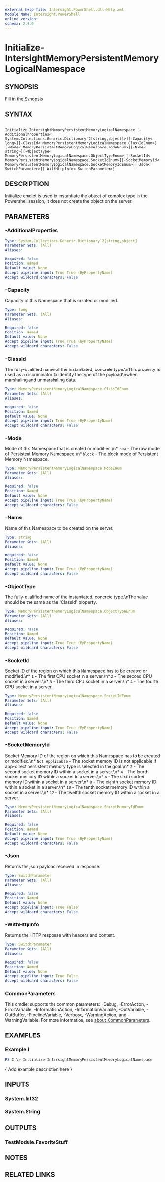 ```yaml
---
external help file: Intersight.PowerShell.dll-Help.xml
Module Name: Intersight.PowerShell
online version:
schema: 2.0.0
---
```


# Initialize-IntersightMemoryPersistentMemoryLogicalNamespace

## SYNOPSIS
Fill in the Synopsis

## SYNTAX

```

Initialize-IntersightMemoryPersistentMemoryLogicalNamespace [-AdditionalProperties< System.Collections.Generic.Dictionary`2[string,object]>][-Capacity< long>][-ClassId< MemoryPersistentMemoryLogicalNamespace.ClassIdEnum>][-Mode< MemoryPersistentMemoryLogicalNamespace.ModeEnum>][-Name< string>][-ObjectType< MemoryPersistentMemoryLogicalNamespace.ObjectTypeEnum>][-SocketId< MemoryPersistentMemoryLogicalNamespace.SocketIdEnum>][-SocketMemoryId< MemoryPersistentMemoryLogicalNamespace.SocketMemoryIdEnum>][-Json< SwitchParameter>][-WithHttpInfo< SwitchParameter>]

```

## DESCRIPTION

Initialize cmdlet is used to instantiate the object of complex type in the Powershell session, it does not create the object on the server.

## PARAMETERS

### -AdditionalProperties


```yaml
Type: System.Collections.Generic.Dictionary`2[string,object]
Parameter Sets: (All)
Aliases:

Required: false
Position: Named
Default value: None
Accept pipeline input: True True (ByPropertyName)
Accept wildcard characters: False
```

### -Capacity
Capacity of this Namespace that is created or modified.

```yaml
Type: long
Parameter Sets: (All)
Aliases:

Required: false
Position: Named
Default value: None
Accept pipeline input: True True (ByPropertyName)
Accept wildcard characters: False
```

### -ClassId
The fully-qualified name of the instantiated, concrete type.\nThis property is used as a discriminator to identify the type of the payload\nwhen marshaling and unmarshaling data.

```yaml
Type: MemoryPersistentMemoryLogicalNamespace.ClassIdEnum
Parameter Sets: (All)
Aliases:

Required: false
Position: Named
Default value: None
Accept pipeline input: True True (ByPropertyName)
Accept wildcard characters: False
```

### -Mode
Mode of this Namespace that is created or modified.\n* `raw` - The raw mode of Persistent Memory Namespace.\n* `block` - The block mode of Persistent Memory Namespace.

```yaml
Type: MemoryPersistentMemoryLogicalNamespace.ModeEnum
Parameter Sets: (All)
Aliases:

Required: false
Position: Named
Default value: None
Accept pipeline input: True True (ByPropertyName)
Accept wildcard characters: False
```

### -Name
Name of this Namespace to be created on the server.

```yaml
Type: string
Parameter Sets: (All)
Aliases:

Required: false
Position: Named
Default value: None
Accept pipeline input: True True (ByPropertyName)
Accept wildcard characters: False
```

### -ObjectType
The fully-qualified name of the instantiated, concrete type.\nThe value should be the same as the &apos;ClassId&apos; property.

```yaml
Type: MemoryPersistentMemoryLogicalNamespace.ObjectTypeEnum
Parameter Sets: (All)
Aliases:

Required: false
Position: Named
Default value: None
Accept pipeline input: True True (ByPropertyName)
Accept wildcard characters: False
```

### -SocketId
Socket ID of the region on which this Namespace has to be created or modified.\n* `1` - The first CPU socket in a server.\n* `2` - The second CPU socket in a server.\n* `3` - The third CPU socket in a server.\n* `4` - The fourth CPU socket in a server.

```yaml
Type: MemoryPersistentMemoryLogicalNamespace.SocketIdEnum
Parameter Sets: (All)
Aliases:

Required: false
Position: Named
Default value: None
Accept pipeline input: True True (ByPropertyName)
Accept wildcard characters: False
```

### -SocketMemoryId
Socket Memory ID of the region on which this Namespace has to be created or modified.\n* `Not Applicable` - The socket memory ID is not applicable if app-direct persistent memory type is selected in the goal.\n* `2` - The second socket memory ID within a socket in a server.\n* `4` - The fourth socket memory ID within a socket in a server.\n* `6` - The sixth socket memory ID within a socket in a server.\n* `8` - The eighth socket memory ID within a socket in a server.\n* `10` - The tenth socket memory ID within a socket in a server.\n* `12` - The twelfth socket memory ID within a socket in a server.

```yaml
Type: MemoryPersistentMemoryLogicalNamespace.SocketMemoryIdEnum
Parameter Sets: (All)
Aliases:

Required: false
Position: Named
Default value: None
Accept pipeline input: True True (ByPropertyName)
Accept wildcard characters: False
```

### -Json
Returns the json payload received in response.

```yaml
Type: SwitchParameter
Parameter Sets: (All)
Aliases:

Required: false
Position: Named
Default value: None
Accept pipeline input: True False
Accept wildcard characters: False
```

### -WithHttpInfo
Returns the HTTP response with headers and content.

```yaml
Type: SwitchParameter
Parameter Sets: (All)
Aliases:

Required: false
Position: Named
Default value: None
Accept pipeline input: True False
Accept wildcard characters: False
```


### CommonParameters
This cmdlet supports the common parameters: -Debug, -ErrorAction, -ErrorVariable, -InformationAction, -InformationVariable, -OutVariable, -OutBuffer, -PipelineVariable, -Verbose, -WarningAction, and -WarningVariable. For more information, see [about_CommonParameters](http://go.microsoft.com/fwlink/?LinkID=113216).

## EXAMPLES

### Example 1
```powershell
PS C:\> Initialize-IntersightMemoryPersistentMemoryLogicalNamespace
```

{ Add example description here }

## INPUTS

### System.Int32

### System.String

## OUTPUTS

### TestModule.FavoriteStuff

## NOTES

## RELATED LINKS
